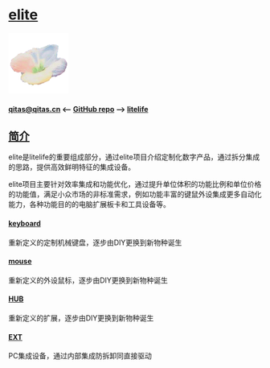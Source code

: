 ﻿# [elite](https://github.com/lite-life/elite) 

[![sites](litelife/litelife.png)](http://www.litelife.cc)

#### qitas@qitas.cn <-- [GitHub repo](https://github.com/lite-life/litelife) --> [litelife](http://elite.litelife.cc) 

## [简介](https://github.com/lite-life/elite/wiki) 

elite是litelife的重要组成部分，通过elite项目介绍定制化数字产品，通过拆分集成的思路，提供高效鲜明特征的集成设备。

elite项目主要针对效率集成和功能优化，通过提升单位体积的功能比例和单位价格的功能值，满足小众市场的非标准需求，例如功能丰富的键鼠外设集成更多自动化能力，各种功能目的的电脑扩展板卡和工具设备等。


#### [keyboard](keyboard/)

重新定义的定制机械键盘，逐步由DIY更换到新物种诞生

#### [mouse](mouse/)

重新定义的外设鼠标，逐步由DIY更换到新物种诞生

#### [HUB](hub/)

重新定义的扩展，逐步由DIY更换到新物种诞生

#### [EXT](ext/)

PC集成设备，通过内部集成防拆卸同直接驱动